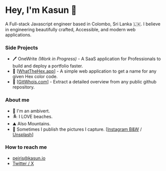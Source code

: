 # Hey, I'm Kasun 👋

A Full-stack Javascript engineer based in Colombo, Sri Lanka 🇱🇰. I believe in engineering beautifully crafted, Accessible, and modern web applications.

### Side Projects

- 🖊️ OneWrite _(Work in Progress)_ - A SaaS application for Professionals to build and deploy a portfolio faster.
- 🎨 [[WhatTheHex.app](https://www.whatthehex.app)] - A simple web application to get a name for any given Hex color code.
- 📖 [[GitWhois.com](https://www.gitwhois.com)] - Extract a detailed overview from any public github repository.

### About me

- 🌱 I'm an ambivert.
- 🏝 I LOVE beaches.
- ⛰ Also Mountains.
- 📸 Sometimes I publish the pictures I capture. [[Instagram B&W](https://www.instagram.com/peiris__) / [Unsplash](https://unsplash.com/@peiris)]

### How to reach me

- [peiris@kasun.io](mailto:peiris@kasun.io)
- [Twitter / X](https://x.com/khpeiris)
